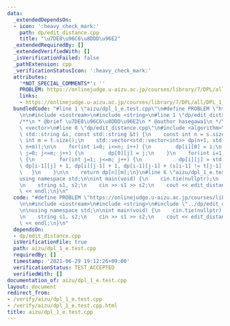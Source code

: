 ```yaml
---
data:
  _extendedDependsOn:
  - icon: ':heavy_check_mark:'
    path: dp/edit_distance.cpp
    title: "\u7DE8\u96C6\u8DDD\u96E2"
  _extendedRequiredBy: []
  _extendedVerifiedWith: []
  _isVerificationFailed: false
  _pathExtension: cpp
  _verificationStatusIcon: ':heavy_check_mark:'
  attributes:
    '*NOT_SPECIAL_COMMENTS*': ''
    PROBLEM: https://onlinejudge.u-aizu.ac.jp/courses/library/7/DPL/all/DPL_1_E
    links:
    - https://onlinejudge.u-aizu.ac.jp/courses/library/7/DPL/all/DPL_1_E
  bundledCode: "#line 1 \"aizu/dpl_1_e.test.cpp\"\n#define PROBLEM \"https://onlinejudge.u-aizu.ac.jp/courses/library/7/DPL/all/DPL_1_E\"\
    \n\n#include <iostream>\n#include <string>\n#line 1 \"dp/edit_distance.cpp\"\n\
    /**\n * @brief \u7DE8\u96C6\u8DDD\u96E2\n * @author hasegawa1\n */\n\n#include\
    \ <vector>\n#line 8 \"dp/edit_distance.cpp\"\n#include <algorithm>\n\nint edit_distance(const\
    \ std::string &s, const std::string &t) {\n    const int n = s.size();\n    const\
    \ int m = t.size();\n    std::vector<std::vector<int>> dp(n+1, std::vector<int>(m+1,\
    \ n+m));\n\n    for(int i=0; i<=n; i++) {\n        dp[i][0] = i;\n    }\n    for(int\
    \ j=0; j<=m; j++) {\n        dp[0][j] = j;\n    }\n    for(int i=1; i<=n; i++)\
    \ {\n        for(int j=1; j<=m; j++) {\n            dp[i][j] = std::min({dp[i][j],\
    \ dp[i-1][j] + 1, dp[i][j-1] + 1, dp[i-1][j-1] + (s[i-1] != t[j-1])});\n     \
    \   }\n    }\n\n    return dp[n][m];\n}\n#line 6 \"aizu/dpl_1_e.test.cpp\"\n\n\
    using namespace std;\n\nint main(void) {\n    cin.tie(nullptr);\n    ios_base::sync_with_stdio(false);\n\
    \n    string s1, s2;\n    cin >> s1 >> s2;\n    cout << edit_distance(s1, s2)\
    \ << endl;\n}\n"
  code: "#define PROBLEM \"https://onlinejudge.u-aizu.ac.jp/courses/library/7/DPL/all/DPL_1_E\"\
    \n\n#include <iostream>\n#include <string>\n#include \"../dp/edit_distance.cpp\"\
    \n\nusing namespace std;\n\nint main(void) {\n    cin.tie(nullptr);\n    ios_base::sync_with_stdio(false);\n\
    \n    string s1, s2;\n    cin >> s1 >> s2;\n    cout << edit_distance(s1, s2)\
    \ << endl;\n}\n"
  dependsOn:
  - dp/edit_distance.cpp
  isVerificationFile: true
  path: aizu/dpl_1_e.test.cpp
  requiredBy: []
  timestamp: '2021-06-29 19:12:26+09:00'
  verificationStatus: TEST_ACCEPTED
  verifiedWith: []
documentation_of: aizu/dpl_1_e.test.cpp
layout: document
redirect_from:
- /verify/aizu/dpl_1_e.test.cpp
- /verify/aizu/dpl_1_e.test.cpp.html
title: aizu/dpl_1_e.test.cpp
---
```

